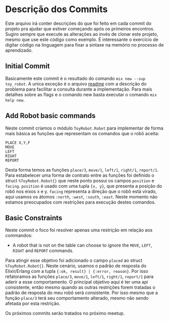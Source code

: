 # Descrição dos Commits
Este arquivo irá conter descrições do que foi feito em cada commit do projeto pra ajudar que estiver começando após os primeiros encontros.
Sugiro sempre que execute as alterações ao invés de clonar este projeto, mesmo que use este código como exemplo.
É interessante o exercício de digitar código na linguagem para fixar a sintaxe na memório no processo de aprendizado.

## Initial Commit
Basicamente este commit é o resultado do comando `mix new --sup toy_robot`.
A unica exceção é o arquivo [readme](./README.md) com a descrição do problema para facilitar a consulta durante a implementação.
Para mais detalhes sobre as flags e o comando new basta executar o comando `mix help new`.

## Add Robot basic commands
Neste commit criamos o módulo `ToyRobot.Robot` para implementar de forma mais básica as funções que representam os comandos que o robô aceita:

```
PLACE X,Y,F
MOVE
LEFT
RIGHT
REPORT
```
Desta forma temos as funções `place/3`, `move/1`, `left/1`, `right/1`, `report/1`.
Para estabelecer uma forma de contrato entre as funções foi definido o struct `%ToyRobot.Robot{}` que neste ponto possui os campos `position` e `facing`.
`position` é usado com uma tupla `{x, y}`, que presenta a posição do robô nos eixos x e y.
`facing` representa a direção que o robô está virado, aqui usamos os átomos `:north`, `:west`, `:south`, `:east`.
Neste momento não estamos preocupados com restrições para execução destes comandos.

## Basic Constraints
Neste commit o foco foi resolver apenas uma restrição em relação aos commandos:
* A robot that is not on the table can choose to ignore the `MOVE`, `LEFT`, `RIGHT` and `REPORT` commands.

Para atingir esse objetivo foi adicionado o campo `placed` ao struct `%ToyRobot.Robot{}`.
Neste cenário, usamos o padrão de resposta do Elixir/Erlang com a tupla `{:ok, result} | {:error, reason}`.
Por isso refatoramos as funções `place/3`, `move/1`, `left/1`, `right/1`, `report/1` para aderir a esse comportamento.
O principal objetivo aqui é ter uma api consistente, então mesmo quando as outras restrições forem tratadas o padrão de resposta do meu robô será consistente.
Por isso mesmo que a função `place/3` terá seu comportamento alterado, mesmo não sendo afetada por esta restrição.

Os próximos commits serão tratados no próximo meetup.
